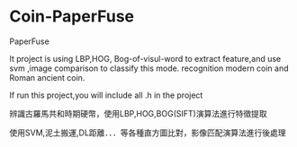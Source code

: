 # Coin-PaperFuse
PaperFuse

It project is using LBP,HOG, Bog-of-visul-word to extract feature,and use svm ,image comparison to classify this mode.
recognition modern coin and Roman ancient coin.

If run this project,you will include all .h in the project 

辨識古羅馬共和時期硬幣，使用LBP,HOG,BOG(SIFT)演算法進行特徵提取

使用SVM,泥土搬運,DL距離．．．等各種直方圖比對，影像匹配演算法進行後處理

